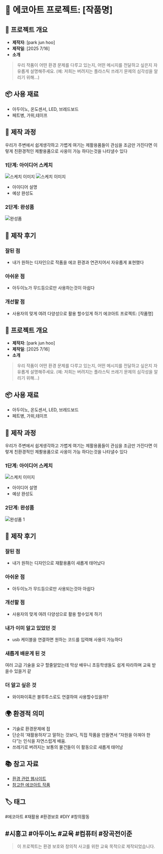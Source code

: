 # 🌱 에코아트 프로젝트: [작품명]

## 📖 프로젝트 개요
- **제작자**: [park jun hoo]
- **제작일**: [2025 7/16]
- **소개**
> 우리 작품이 어떤 환경 문제를 다루고 있는지, 어떤 메시지를 전달하고 싶은지 자유롭게 설명해주세요.
> (예: 저희는 버려지는 플라스틱 쓰레기 문제의 심각성을 알리기 위해...)

## 📦 사용 재료
- 아두이노, 온도센서, LED, 브레드보드
- 페트병, 가위,테이프 

## 🔧 제작 과정
우리가 주변에서 쉽게생각하고 가볍게 여기는 제활용품들이 관심을 조금만 가진다면 이렇게 친환경적인 제퐐용품으로 사옹이 가능 하다는것을 나타낼수 있다 
### 1단계: 아이디어 스케치
![스케치 이미지](스캐치.png)
![스케치 이미지](스캐치2.png)
- 아이디어 설명
- 예상 완성도

### 2단계: 완성품
![완성품](IMG_3149.JPG)

## 💭 제작 후기
### 잘된 점
-  내가 원하는 디자인으로 작품을 에코 환경과 연관지어서 자유롭게 표현했다

### 아쉬운 점
- 아두이노가 무드등으로만 사용하는것이 아쉽다 

### 개선할 점
- 사용자의 맞게 여려 다양성으로 활용 할수있게 하기 에코아트 프로젝트: [작품명]

## 📖 프로젝트 개요
- **제작자**: [park jun hoo]
- **제작일**: [2025 7/16]
- **소개**
> 우리 작품이 어떤 환경 문제를 다루고 있는지, 어떤 메시지를 전달하고 싶은지 자유롭게 설명해주세요.
> (예: 저희는 버려지는 플라스틱 쓰레기 문제의 심각성을 알리기 위해...)

## 📦 사용 재료
- 아두이노, 온도센서, LED, 브레드보드
- 페트병, 가위,테이프 

## 🔧 제작 과정
우리가 주변에서 쉽게생각하고 가볍게 여기는 제활용품들이 관심을 조금만 가진다면 이렇게 친환경적인 제퐐용품으로 사옹이 가능 하다는것을 나타낼수 있다 
### 1단계: 아이디어 스케치
![스케치 이미지](sketch.jpg)
- 아이디어 설명
- 예상 완성도

### 2단계: 완성품
![완성품 1](IMG_3149.jpg)

## 💭 제작 후기
### 잘된 점
- 내가 원하는 디자인으로 재활용품이 새롭게 태어났다

### 아쉬운 점
- 아두이노가 무드등으로만 사용되는것아 아쉽다

### 개선할 점
- 사용자의 맞게 여려 다양성으로 활용 할수있게 하기

### 내가 이미 알고 있었던 것
- usb 케이블을 연결하면 원하는 코드를 입력해 사용이 가능하다 

### 새롭게 배운게 된 것
여러 고급 기술을 요구 할줄알았는데 막상 배우니 초등학생들도 쉽게 따라하며 교육 받을수 있을거 같

### 더 알고 싶은 것
- 와이파이혹은 블루투스로도 연결하여 사용할수있을까?

## 🌍 환경적 의미
-  기술로 환경문제에 접
- 단순히 ‘재활용하자’고 말하는 것보다, 직접 작품을 만들면서 “자원을 아껴야 한다”는 인식을 자연스럽게 배움.
- 쓰레기로 버려지는 보통의 물건들이 이 활동으로 새롭게 태어남

## 📚 참고 자료
- [환경 관련 웹사이트](링크)
- [참고한 에코아트 작품](링크)

## 🏷️ 태그
#에코아트 #재활용 #환경보호 #DIY #창의활동

#시흥고 #아두이노 #교육 #컴퓨터 #장곡전이준
---

> 이 프로젝트는 환경 보호와 창의적 사고를 위한 교육 목적으로 제작되었습니다.
